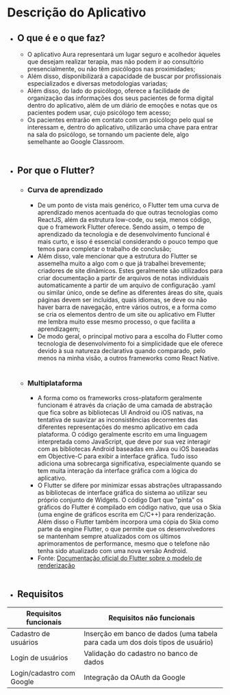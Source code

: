 # Descrição do Aplicativo

- ## O que é e o que faz?
	- O aplicativo Aura representará um lugar seguro e acolhedor àqueles que desejam realizar terapia, mas não podem ir ao consultório presencialmente, ou não têm psicólogos nas proximidades;
	- Além disso, disponibilizará a capacidade de buscar por profissionais especializados e diversas metodologias variadas;
	- Além disso, do lado do psicólogo, oferece a facilidade de organização das informações dos seus pacientes de forma digital dentro do aplicativo, além de um diário de emoções e notas que os pacientes podem usar, cujo psicólogo tem acesso;
	- Os pacientes entrarão em contato com um psicólogo pelo qual se interessam e, dentro do aplicativo, utilizarão uma chave para entrar na sala do psicólogo, se tornando um paciente dele, algo semelhante ao Google Classroom.
	<br>
- ## Por que o Flutter?
	- ### Curva de aprendizado
		- De um ponto de vista mais genérico, o Flutter tem uma curva de aprendizado menos acentuada do que outras tecnologias como ReactJS, além da estrutura low-code, ou seja, menos código, que o framework Flutter oferece. Sendo assim, o tempo de aprendizado da tecnologia e de desenvolvimento funcional é mais curto, e isso é essencial considerando o pouco tempo que temos para completar o trabalho de conclusão;
		- Além disso, vale mencionar que a estrutura do Flutter se assemelha muito a algo com o que já trabalhei brevemente; criadores de site dinâmicos. Estes geralmente são utilizados para criar documentação a partir de arquivos de notas individuais automaticamente a partir de um arquivo de configuração .yaml ou similar único, onde se define as diferentes áreas do site, quais páginas devem ser incluídas, quais idiomas, se deve ou não haver barra de navegação, entre vários outros, e a forma como se cria os elementos dentro de um site ou aplicativo em Flutter me lembra muito esse mesmo processo, o que facilita a aprendizagem;
		- De modo geral, o principal motivo para a escolha do Flutter como tecnologia de desenvolvimento foi a simplicidade que ele oferece devido à sua natureza declarativa quando comparado, pelo menos na minha visão, a outros frameworks como React Native.
		<br>
	- ### Multiplataforma
		- A forma como os frameworks cross-plataform geralmente funcionam é através da criação de uma camada de abstração que fica sobre as bibliotecas UI Android ou iOS nativas, na tentativa de suavizar as inconsistências decorrentes das diferentes representações do mesmo aplicativo em cada plataforma. O código geralmente escrito em uma linguagem interpretada como JavaScript, que deve por sua vez interagir com as bibliotecas Android baseadas em Java ou iOS baseadas em Objective-C para exibir a interface gráfica. Tudo isso adiciona uma sobrecarga significativa, especialmente quando se tem muita interação da interface gráfica com a lógica do aplicativo.
		- O Flutter se difere por minimizar essas abstrações ultrapassando as bibliotecas de interface gráfica do sistema ao utilizar seu próprio conjunto de Widgets. O código Dart que "pinta" os gráficos do Flutter é compilado em código nativo, que usa o Skia (uma engine de gráficos escrita em C/C++) para renderização. Além disso o Flutter também incorpora uma cópia do Skia como parte da engine Flutter, o que permite que os desenvolvedores se mantenham sempre atualizados com os últimos aprimoramentos de performance, mesmo que o telefone não tenha sido atualizado com uma nova versão Android.
		- Fonte: [Documentação oficial do Flutter sobre o modelo de renderização](https://docs.flutter.dev/resources/architectural-overview#flutters-rendering-model)
		<br>
- ## Requisitos
| Requisitos funcionais     | Requisitos não funcionais                                                      |
| ------------------------- | ------------------------------------------------------------------------------ |
| Cadastro de usuários      | Inserção em banco de dados (uma tabela para cada um dos dois tipos de usuário) |
| Login de usuários         | Validação do cadastro no banco de dados                                        |
| Login/cadastro com Google | Integração da OAuth da Google                                                  |
